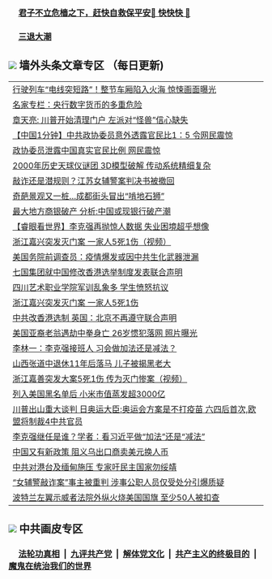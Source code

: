 
 ### &nbsp;&nbsp;&nbsp;&nbsp; [君子不立危樯之下，赶快自救保平安🍎 快快快 📩](https://github.com/pwgy/td/blob/master/README.md)

 ### &nbsp;&nbsp;&nbsp;&nbsp; [三退大潮](https://xcvkmzvnt.azureedge.net/?key=elmfdthqungpiwus&pin=85674129&ag=ogQuit&from=PW2) 

## <img src="https://img.icons8.com/cute-clipart/2x/circled-right.png"> 墙外头条文章专区 （每日更新)

<Table>
<tr><td colspan="2" align="left"><a href="https://twopxlih.xhuyd.press/?name=c1347330&key=encdeuyadochlaxz&from=pw2">行驶列车“电线突短路”！整节车厢陷入火海 惊悚画面曝光</a></td></tr>
<tr><td colspan="2" align="left"><a href="https://twopxlih.xhuyd.press/?name=c1347328&key=encdeuyadochlaxz&from=pw2">名家专栏：央行数字货币的多重危险</a></td></tr>
<tr><td colspan="2" align="left"><a href="https://twopxlih.xhuyd.press/?name=c1347294&key=encdeuyadochlaxz&from=pw2">章天亮: 川普开始清理门户 左派对“怪兽”信心缺失</a></td></tr>
<tr><td colspan="2" align="left"><a href="https://twopxlih.xhuyd.press/?name=c1347272&key=encdeuyadochlaxz&from=pw2">【中国1分钟】中共政协委员意外透露官民比1：5 令网民震惊</a></td></tr>
<tr><td colspan="2" align="left"><a href="https://twopxlih.xhuyd.press/?name=c1347364&key=encdeuyadochlaxz&from=pw2">政协委员泄露中国真实官民比例 网民震惊</a></td></tr>
<tr><td colspan="2" align="left"><a href="https://twopxlih.xhuyd.press/?name=c1347329&key=encdeuyadochlaxz&from=pw2">2000年历史天球仪谜团 3D模型破解 传动系统精细复杂</a></td></tr>
<tr><td colspan="2" align="left"><a href="https://twopxlih.xhuyd.press/?name=c1347317&key=encdeuyadochlaxz&from=pw2">敲诈还是潜规则？江苏女辅警案判决书被撤回</a></td></tr>
<tr><td colspan="2" align="left"><a href="https://twopxlih.xhuyd.press/?name=c1347252&key=encdeuyadochlaxz&from=pw2">奇葩景观又一桩…成都街头冒出“啃地石狮”</a></td></tr>
<tr><td colspan="2" align="left"><a href="https://twopxlih.xhuyd.press/?name=c1347289&key=encdeuyadochlaxz&from=pw2">最大地方商银破产 分析:中国或现银行破产潮</a></td></tr>
<tr><td colspan="2" align="left"><a href="https://twopxlih.xhuyd.press/?name=c1347141&key=encdeuyadochlaxz&from=pw2">【睿眼看世界】李克强再抛惊人数据 失业困境超乎想像</a></td></tr>
<tr><td colspan="2" align="left"><a href="https://twopxlih.xhuyd.press/?name=c1347097&key=encdeuyadochlaxz&from=pw2">浙江嘉兴突发灭门案  一家人5死1伤（视频）</a></td></tr>
<tr><td colspan="2" align="left"><a href="https://twopxlih.xhuyd.press/?name=c1347292&key=encdeuyadochlaxz&from=pw2">美国务院前调查员：疫情爆发或因中共生化武器泄漏</a></td></tr>
<tr><td colspan="2" align="left"><a href="https://twopxlih.xhuyd.press/?name=c1347227&key=encdeuyadochlaxz&from=pw2">七国集团就中国修改香港选举制度发表联合声明</a></td></tr>
<tr><td colspan="2" align="left"><a href="https://twopxlih.xhuyd.press/?name=c1347322&key=encdeuyadochlaxz&from=pw2">四川艺术职业学院军训乱象多 学生愤怒抗议</a></td></tr>
<tr><td colspan="2" align="left"><a href="https://twopxlih.xhuyd.press/?name=c1347286&key=encdeuyadochlaxz&from=pw2">浙江嘉兴突发灭门案 一家人5死1伤</a></td></tr>
<tr><td colspan="2" align="left"><a href="https://twopxlih.xhuyd.press/?name=c1347099&key=encdeuyadochlaxz&from=pw2">中共改香港选制 英国：北京不再遵守联合声明</a></td></tr>
<tr><td colspan="2" align="left"><a href="https://twopxlih.xhuyd.press/?name=c1347324&key=encdeuyadochlaxz&from=pw2">美国亚裔老翁遇劫中拳身亡 26岁惯犯落网 照片曝光</a></td></tr>
<tr><td colspan="2" align="left"><a href="https://twopxlih.xhuyd.press/?name=c1347139&key=encdeuyadochlaxz&from=pw2">李林一：李克强接班人 习会做加法还是减法？</a></td></tr>
<tr><td colspan="2" align="left"><a href="https://twopxlih.xhuyd.press/?name=c1347365&key=encdeuyadochlaxz&from=pw2">山西张道中退休11年后落马 儿子被揭黑老大</a></td></tr>
<tr><td colspan="2" align="left"><a href="https://twopxlih.xhuyd.press/?name=c1347242&key=encdeuyadochlaxz&from=pw2">浙江嘉善突发大案5死1伤 传为灭门惨案（视频）</a></td></tr>
<tr><td colspan="2" align="left"><a href="https://twopxlih.xhuyd.press/?name=c1347367&key=encdeuyadochlaxz&from=pw2">列入美国黑名单后 小米市值蒸发超3000亿</a></td></tr>
<tr><td colspan="2" align="left"><a href="https://twopxlih.xhuyd.press/?name=c1347284&key=encdeuyadochlaxz&from=pw2">川普出山重大谈判 日奥运大臣:奥运会方案是不打疫苗 六四后首次,欧盟将制裁4中共官员</a></td></tr>
<tr><td colspan="2" align="left"><a href="https://twopxlih.xhuyd.press/?name=c1347425&key=encdeuyadochlaxz&from=pw2">李克强继任是谁？学者：看习近平做“加法”还是“减法”</a></td></tr>
<tr><td colspan="2" align="left"><a href="https://twopxlih.xhuyd.press/?name=c1347280&key=encdeuyadochlaxz&from=pw2">中国又有新政策 阻义乌出口商卖美元换人币</a></td></tr>
<tr><td colspan="2" align="left"><a href="https://twopxlih.xhuyd.press/?name=c1347275&key=encdeuyadochlaxz&from=pw2">中共对港台及缅甸施压 专家吁民主国家勿绥靖</a></td></tr>
<tr><td colspan="2" align="left"><a href="https://twopxlih.xhuyd.press/?name=c1347223&key=encdeuyadochlaxz&from=pw2">“女辅警敲诈案”事主被重判 涉事公职人员仅受处分引爆质疑</a></td></tr>
<tr><td colspan="2" align="left"><a href="https://twopxlih.xhuyd.press/?name=c1347327&key=encdeuyadochlaxz&from=pw2">波特兰左翼示威者法院外纵火烧美国国旗 至少50人被扣查</a></td></tr>

 </Table>
 
 ## <img src="https://img.icons8.com/cute-clipart/2x/circled-right.png"> 中共画皮专区
 ### &nbsp;&nbsp;&nbsp;&nbsp; [法轮功真相](https://github.com/begood0513/basic/blob/master/README.md) &nbsp;|&nbsp; [九评共产党](https://github.com/begood0513/9ping.md/blob/master/README.md) &nbsp;|&nbsp; [解体党文化](https://github.com/begood0513/jtdwh.md/blob/master/README.md)   &nbsp;|&nbsp; [共产主义的终极目的](https://github.com/begood0513/gczydzjmd.md/blob/master/README.md) &nbsp;|&nbsp; [魔鬼在统治我们的世界](https://github.com/begood0513/gczydzjmd.md/blob/master/README.md) 
